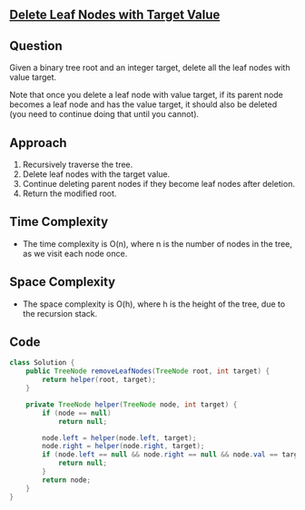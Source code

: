 
## [Delete Leaf Nodes with Target Value](https://leetcode.com/problems/delete-leaves-with-a-given-value/?envType=daily-question&envId=2024-05-17)

## Question
Given a binary tree root and an integer target, delete all the leaf nodes with value target.

Note that once you delete a leaf node with value target, if its parent node becomes a leaf node and has the value target, it should also be deleted (you need to continue doing that until you cannot).

## Approach
1. Recursively traverse the tree.
2. Delete leaf nodes with the target value.
3. Continue deleting parent nodes if they become leaf nodes after deletion.
4. Return the modified root.

## Time Complexity
- The time complexity is O(n), where n is the number of nodes in the tree, as we visit each node once.

## Space Complexity
- The space complexity is O(h), where h is the height of the tree, due to the recursion stack.

## Code
```java
class Solution {
    public TreeNode removeLeafNodes(TreeNode root, int target) {
        return helper(root, target);
    }

    private TreeNode helper(TreeNode node, int target) {
        if (node == null)
            return null;

        node.left = helper(node.left, target);
        node.right = helper(node.right, target);
        if (node.left == null && node.right == null && node.val == target) {
            return null;
        }
        return node;
    }
}
```
